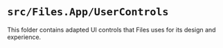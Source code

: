 # `src/Files.App/UserControls`

This folder contains adapted UI controls that Files uses for its design and experience.
